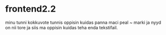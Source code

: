 # frontend2.2
minu tunni kokkuvote 
tunnis oppisin kuidas panna maci peal ~ marki ja nyyd on nii tore ja siis ma oppisin kuidas teha enda tekstifail.